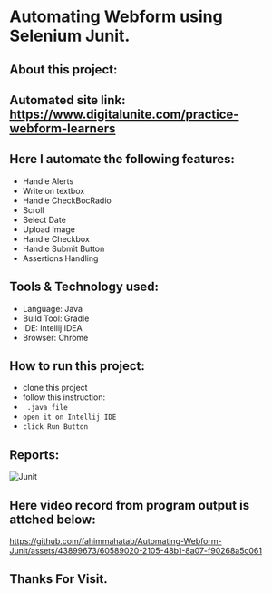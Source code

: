 # Automating Webform using Selenium Junit.
## About this project:
## Automated site link: https://www.digitalunite.com/practice-webform-learners
## Here I automate the following features:
- Handle Alerts
- Write on textbox
- Handle CheckBocRadio
- Scroll
- Select Date
- Upload Image
- Handle Checkbox
- Handle Submit Button
- Assertions Handling
  
## Tools & Technology used:
- Language: Java
- Build Tool: Gradle
- IDE: Intellij IDEA
- Browser: Chrome

## How to run this project:
- clone this project
- follow this instruction:
- ```  .java file ```
- ``` open it on Intellij IDE ```
- ``` click Run Button ```
  
## Reports:
![Junit](https://github.com/fahimmahatab/Automating-Webform-Junit/assets/43899673/bb63d9d9-0cf7-4ebd-a1b2-d7120e7b9ee8)

## Here video record from program output is attched below:
https://github.com/fahimmahatab/Automating-Webform-Junit/assets/43899673/60589020-2105-48b1-8a07-f90268a5c061

## Thanks For Visit.